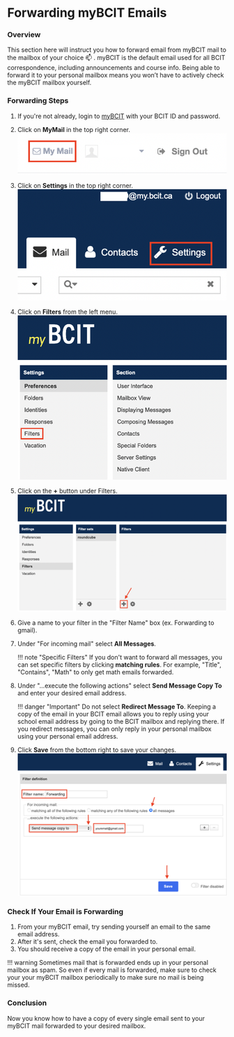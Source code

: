 # Forwarding myBCIT Emails

### Overview

This section here will instruct you how to forward email from myBCIT mail to the mailbox of your choice :mailbox: . myBCIT is the default email used for all BCIT correspondence, including announcements and course info. Being able to forward it to your personal mailbox means you won’t have to actively check the myBCIT mailbox yourself.

### Forwarding Steps

1. If you're not already, login to [myBCIT](https://my.bcit.ca) with your BCIT ID and password.
2. Click on **MyMail** in the top right corner.
![image](./Patty's%20Screenshots/COMM%20Screenshots/Screen%20Shot%202023-03-23%20at%204.44.22%20PM.png)
3. Click on **Settings** in the top right corner.  
![images](./Patty's%20Screenshots/COMM%20Screenshots/Screen%20Shot%202023-03-23%20at%204.46.43%20PM.png)
4. Click on **Filters** from the left menu.
![image](./Patty's%20Screenshots/COMM%20Screenshots/Screen%20Shot%202023-03-23%20at%204.49.21%20PM.png)
5. Click on the **+** button under Filters.
![image](./Patty's%20Screenshots/COMM%20Screenshots/Screen%20Shot%202023-03-23%20at%204.51.26%20PM.png)
6. Give a name to your filter in the "Filter Name" box (ex. Forwarding to gmail).
7. Under "For incoming mail" select **All Messages**.  
  
    !!! note "Specific Filters"
        If you don't want to forward all messages, you can set specific filters by clicking **matching rules**. For example, "Title", "Contains", "Math" to only get math emails forwarded.

8. Under "...execute the following actions" select **Send Message Copy To** and enter your desired email address.

    !!! danger "Important"
        Do not select **Redirect Message To**. Keeping a copy of the email in your BCIT email allows you to reply using your school email address by going to the BCIT mailbox and replying there. If you redirect messages, you can only reply in your personal mailbox using your personal email address.

9. Click **Save** from the bottom right to save your changes.
![image](./Patty's%20Screenshots/COMM%20Screenshots/Screen%20Shot%202023-03-23%20at%204.54.06%20PM.png)

### Check If Your Email is Forwarding

1. From your myBCIT email, try sending yourself an email to the same email address.
2. After it's sent, check the email you forwarded to.
3. You should receive a copy of the email in your personal email.

!!! warning
    Sometimes mail that is forwarded ends up in your personal mailbox as spam. So even if every mail is forwarded, make sure to check your your myBCIT mailbox periodically to make sure no mail is being missed.

### Conclusion

Now you know how to have a copy of every single email sent to your myBCIT mail forwarded to your desired mailbox.
